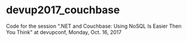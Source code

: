 # devup2017_couchbase
Code for the session ".NET and Couchbase: Using NoSQL Is Easier Then You Think" at devupconf, Monday, Oct. 16, 2017
